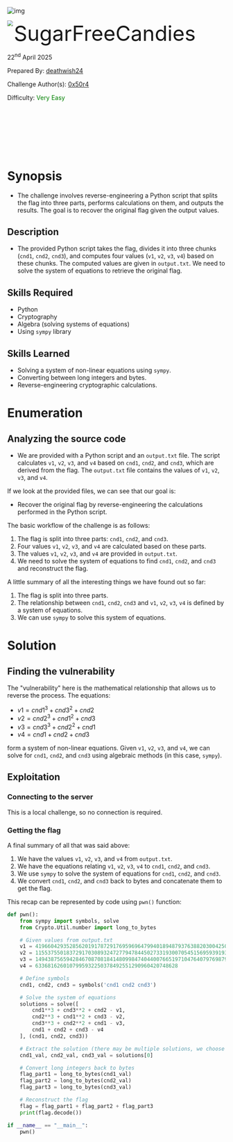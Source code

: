 ![img](https://i.imgur.com/Xw2DVAT.png)

<img src='https://i.imgur.com/heKOInX.png' style='zoom: 80%;' align=left /> <font size='10'>SugarFreeCandies</font>

22<sup>nd</sup> April 2025

Prepared By: [deathwish24](https://app.hackthebox.com/users/2024290)

Challenge Author(s): [0x50r4](https://app.hackthebox.com/users/1308105)

Difficulty: <font color='green'>Very Easy</font>

<br><br><br><br><br><br>

# Synopsis

- The challenge involves reverse-engineering a Python script that splits the flag into three parts, performs calculations on them, and outputs the results. The goal is to recover the original flag given the output values.

## Description

- The provided Python script takes the flag, divides it into three chunks (`cnd1`, `cnd2`, `cnd3`), and computes four values (`v1`, `v2`, `v3`, `v4`) based on these chunks. The computed values are given in `output.txt`. We need to solve the system of equations to retrieve the original flag.

## Skills Required

- Python
- Cryptography
- Algebra (solving systems of equations)
- Using `sympy` library

## Skills Learned

- Solving a system of non-linear equations using `sympy`.
- Converting between long integers and bytes.
- Reverse-engineering cryptographic calculations.

# Enumeration

## Analyzing the source code

- We are provided with a Python script and an `output.txt` file. The script calculates `v1`, `v2`, `v3`, and `v4` based on `cnd1`, `cnd2`, and `cnd3`, which are derived from the flag. The `output.txt` file contains the values of `v1`, `v2`, `v3`, and `v4`.

If we look at the provided files, we can see that our goal is:

- Recover the original flag by reverse-engineering the calculations performed in the Python script.

The basic workflow of the challenge is as follows:

1.  The flag is split into three parts: `cnd1`, `cnd2`, and `cnd3`.
2.  Four values `v1`, `v2`, `v3`, and `v4` are calculated based on these parts.
3.  The values `v1`, `v2`, `v3`, and `v4` are provided in `output.txt`.
4.  We need to solve the system of equations to find `cnd1`, `cnd2`, and `cnd3` and reconstruct the flag.

A little summary of all the interesting things we have found out so far:

1.  The flag is split into three parts.
2.  The relationship between `cnd1`, `cnd2`, `cnd3` and `v1`, `v2`, `v3`, `v4` is defined by a system of equations.
3.  We can use `sympy` to solve this system of equations.

# Solution

## Finding the vulnerability

The "vulnerability" here is the mathematical relationship that allows us to reverse the process. The equations:

- $v1 = cnd1^3 + cnd3^2 + cnd2$
- $v2 = cnd2^3 + cnd1^2 + cnd3$
- $v3 = cnd3^3 + cnd2^2 + cnd1$
- $v4 = cnd1 + cnd2 + cnd3$

form a system of non-linear equations. Given `v1`, `v2`, `v3`, and `v4`, we can solve for `cnd1`, `cnd2`, and `cnd3` using algebraic methods (in this case, `sympy`).

## Exploitation

### Connecting to the server

This is a local challenge, so no connection is required.

### Getting the flag

A final summary of all that was said above:

1.  We have the values `v1`, `v2`, `v3`, and `v4` from `output.txt`.
2.  We have the equations relating `v1`, `v2`, `v3`, `v4` to `cnd1`, `cnd2`, and `cnd3`.
3.  We use `sympy` to solve the system of equations for `cnd1`, `cnd2`, and `cnd3`.
4.  We convert `cnd1`, `cnd2`, and `cnd3` back to bytes and concatenate them to get the flag.

This recap can be represented by code using `pwn()` function:

```python
def pwn():
    from sympy import symbols, solve
    from Crypto.Util.number import long_to_bytes

    # Given values from output.txt
    v1 = 4196604293528562019178729176959696479940189487937638820300425092623669070870963842968690664766177268414970591786532318240478088400508536
    v2 = 11553755018372917030893247277947844502733193007054515695939193023629350385471097895533448484666684220755712537476486600303519342608532236
    v3 = 14943875659428467087081841480998474044007665197104764079769879270204055794811591927815227928936527971132575961879124968229204795457570030
    v4 = 6336816260107995932250378492551290960420748628

    # Define symbols
    cnd1, cnd2, cnd3 = symbols('cnd1 cnd2 cnd3')

    # Solve the system of equations
    solutions = solve([
        cnd1**3 + cnd3**2 + cnd2 - v1,
        cnd2**3 + cnd1**2 + cnd3 - v2,
        cnd3**3 + cnd2**2 + cnd1 - v3,
        cnd1 + cnd2 + cnd3 - v4
    ], (cnd1, cnd2, cnd3))

    # Extract the solution (there may be multiple solutions, we choose one)
    cnd1_val, cnd2_val, cnd3_val = solutions[0]

    # Convert long integers back to bytes
    flag_part1 = long_to_bytes(cnd1_val)
    flag_part2 = long_to_bytes(cnd2_val)
    flag_part3 = long_to_bytes(cnd3_val)

    # Reconstruct the flag
    flag = flag_part1 + flag_part2 + flag_part3
    print(flag.decode())

if __name__ == "__main__":
    pwn()
```
